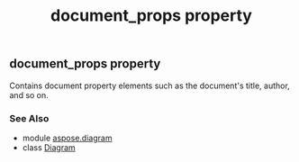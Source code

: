 ﻿---
title: document_props property
second_title: Aspose.Diagram for Python via .NET API References
description: 
type: docs
weight: 230
url: /python-net/aspose.diagram/diagram/document_props/
is_root: false
---

## document_props property


Contains document property elements such as the document's title, author, and so on.

### See Also
* module [aspose.diagram](../../)
* class [Diagram](/diagram/python-net/aspose.diagram/diagram)
